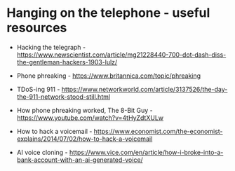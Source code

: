 # Hanging on the telephone - useful resources

- Hacking the telegraph - https://www.newscientist.com/article/mg21228440-700-dot-dash-diss-the-gentleman-hackers-1903-lulz/ 

- Phone phreaking - https://www.britannica.com/topic/phreaking

- TDoS-ing 911 - https://www.networkworld.com/article/3137526/the-day-the-911-network-stood-still.html

- How phone phreaking worked, The 8-Bit Guy - https://www.youtube.com/watch?v=4tHyZdtXULw

- How to hack a voicemail - https://www.economist.com/the-economist-explains/2014/07/02/how-to-hack-a-voicemail

- AI voice cloning - https://www.vice.com/en/article/how-i-broke-into-a-bank-account-with-an-ai-generated-voice/


